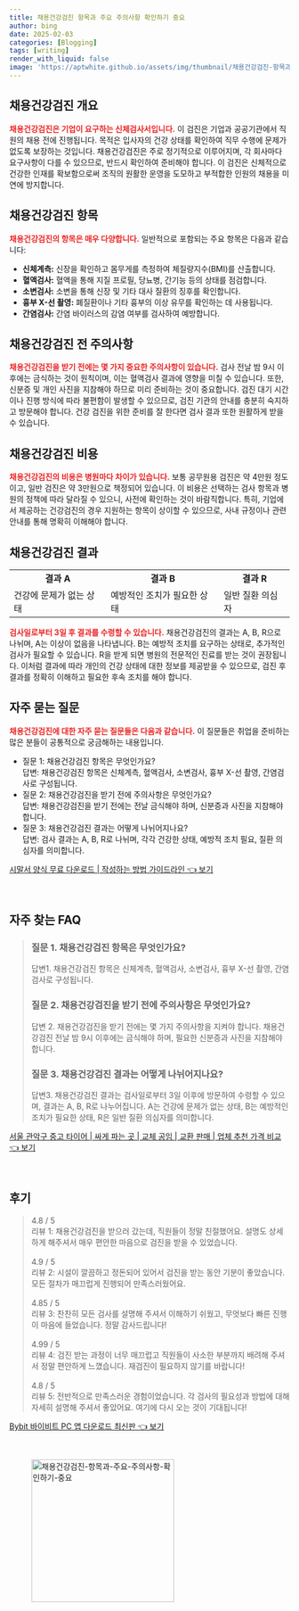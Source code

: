 ```yaml
---
title: 채용건강검진 항목과 주요 주의사항 확인하기 중요
author: bing
date: 2025-02-03
categories: [Blogging]
tags: [writing]
render_with_liquid: false
image: 'https://aptwhite.github.io/assets/img/thumbnail/채용건강검진-항목과-주요-주의사항-확인하기-중요.webp'
---
```



<h2 id='채용건강검진 개요'>채용건강검진 개요</h2>

<p><b><span style="color: #ee2323;">채용건강검진은 기업이 요구하는 신체검사서입니다.</span></b> 이 검진은 기업과 공공기관에서 직원의 채용 전에 진행됩니다. 목적은 입사자의 건강 상태를 확인하여 직무 수행에 문제가 없도록 보장하는 것입니다. 채용건강검진은 주로 정기적으로 이루어지며, 각 회사마다 요구사항이 다를 수 있으므로, 반드시 확인하여 준비해야 합니다. 이 검진은 신체적으로 건강한 인재를 확보함으로써 조직의 원활한 운영을 도모하고 부적합한 인원의 채용을 미연에 방지합니다.</p>

<h2 id='채용건강검진 항목'>채용건강검진 항목</h2>

<p><b><span style="color: #ee2323;">채용건강검진의 항목은 매우 다양합니다.</span></b> 일반적으로 포함되는 주요 항목은 다음과 같습니다:</p>

<ul>
    <li><b>신체계측:</b> 신장을 확인하고 몸무게를 측정하여 체질량지수(BMI)를 산출합니다.</li>
    <li><b>혈액검사:</b> 혈액을 통해 지질 프로필, 당뇨병, 간기능 등의 상태를 점검합니다.</li>
    <li><b>소변검사:</b> 소변을 통해 신장 및 기타 대사 질환의 징후를 확인합니다.</li>
    <li><b>흉부 X-선 촬영:</b> 폐질환이나 기타 흉부의 이상 유무를 확인하는 데 사용됩니다.</li>
    <li><b>간염검사:</b> 간염 바이러스의 감염 여부를 검사하여 예방합니다.</li>
</ul>

<h2 id='주의사항'>채용건강검진 전 주의사항</h2>

<p><b><span style="color: #ee2323;">채용건강검진을 받기 전에는 몇 가지 중요한 주의사항이 있습니다.</span></b> 검사 전날 밤 9시 이후에는 금식하는 것이 원칙이며, 이는 혈액검사 결과에 영향을 미칠 수 있습니다. 또한, 신분증 및 개인 사진을 지참해야 하므로 미리 준비하는 것이 중요합니다. 검진 대기 시간이나 진행 방식에 따라 불편함이 발생할 수 있으므로, 검진 기관의 안내를 충분히 숙지하고 방문해야 합니다. 건강 검진을 위한 준비를 잘 한다면 검사 결과 또한 원활하게 받을 수 있습니다.</p>

<h2 id='채용건강검진 비용'>채용건강검진 비용</h2>

<p><b><span style="color: #ee2323;">채용건강검진의 비용은 병원마다 차이가 있습니다.</span></b> 보통 공무원용 검진은 약 4만원 정도이고, 일반 검진은 약 3만원으로 책정되어 있습니다. 이 비용은 선택하는 검사 항목과 병원의 정책에 따라 달라질 수 있으니, 사전에 확인하는 것이 바람직합니다. 특히, 기업에서 제공하는 건강검진의 경우 지원하는 항목이 상이할 수 있으므로, 사내 규정이나 관련 안내를 통해 명확히 이해해야 합니다.</p>

<h2 id='채용건강검진 결과'>채용건강검진 결과</h2>

<table>
    <tr>
        <td style="text-align: center; height: 17px;"><b>결과 A</b></td>
        <td style="text-align: center; height: 17px;"><b>결과 B</b></td>
        <td style="text-align: center; height: 17px;"><b>결과 R</b></td>
    </tr>
    <tr>
        <td>건강에 문제가 없는 상태</td>
        <td>예방적인 조치가 필요한 상태</td>
        <td>일반 질환 의심자</td>
    </tr>
</table>

<p><b><span style="color: #ee2323;">검사일로부터 3일 후 결과를 수령할 수 있습니다.</span></b> 채용건강검진의 결과는 A, B, R으로 나뉘며, A는 이상이 없음을 나타냅니다. B는 예방적 조치를 요구하는 상태로, 추가적인 검사가 필요할 수 있습니다. R을 받게 되면 병원의 전문적인 진료를 받는 것이 권장됩니다. 이처럼 결과에 따라 개인의 건강 상태에 대한 정보를 제공받을 수 있으므로, 검진 후 결과를 정확히 이해하고 필요한 후속 조치를 해야 합니다.</p>

<h2 id='자주 묻는 질문'>자주 묻는 질문</h2>

<p><b><span style="color: #ee2323;">채용건강검진에 대한 자주 묻는 질문들은 다음과 같습니다.</span></b> 이 질문들은 취업을 준비하는 많은 분들이 공통적으로 궁금해하는 내용입니다.</p>

<ul>
    <li>질문 1: 채용건강검진 항목은 무엇인가요?<br/>답변: 채용건강검진 항목은 신체계측, 혈액검사, 소변검사, 흉부 X-선 촬영, 간염검사로 구성됩니다.</li>
    <li>질문 2: 채용건강검진을 받기 전에 주의사항은 무엇인가요?<br/>답변: 채용건강검진을 받기 전에는 전날 금식해야 하며, 신분증과 사진을 지참해야 합니다.</li>
    <li>질문 3: 채용건강검진 결과는 어떻게 나뉘어지나요?<br/>답변: 검사 결과는 A, B, R로 나뉘며, 각각 건강한 상태, 예방적 조치 필요, 질환 의심자를 의미합니다.</li>
</ul>


<p><a class="click-button" title="시말서 양식 무료 다운로드 | 작성하는 방법 가이드라인" href="https://aptwhite.github.io/posts/%EC%8B%9C%EB%A7%90%EC%84%9C-%EC%96%91%EC%8B%9D-%EB%AC%B4%EB%A3%8C-%EB%8B%A4%EC%9A%B4%EB%A1%9C%EB%93%9C-%EC%9E%91%EC%84%B1%ED%95%98%EB%8A%94-%EB%B0%A9%EB%B2%95-%EA%B0%80%EC%9D%B4%EB%93%9C%EB%9D%BC%EC%9D%B8/" rel="dofollow">시말서 양식 무료 다운로드 | 작성하는 방법 가이드라인 👈 보기</a></p><br>
<h2 id='자주_찾는_FAQ'>자주 찾는 FAQ</h2>
<div itemscope="" itemtype="https://schema.org/FAQPage"> 
<blockquote> 
<div itemscope="" itemprop="mainEntity" itemtype="https://schema.org/Question"> 
<h3 itemprop="name">질문 1. 채용건강검진 항목은 무엇인가요?</h3> 
<div itemscope="" itemprop="acceptedAnswer" itemtype="https://schema.org/Answer"> 
<span itemprop="text"> 
<p>답변1. 채용건강검진 항목은 신체계측, 혈액검사, 소변검사, 흉부 X-선 촬영, 간염검사로 구성됩니다.</p> 
</span> 
</div> 
</div> 

<div itemscope="" itemprop="mainEntity" itemtype="https://schema.org/Question"> 
<h3 itemprop="name">질문 2. 채용건강검진을 받기 전에 주의사항은 무엇인가요?</h3> 
<div itemscope="" itemprop="acceptedAnswer" itemtype="https://schema.org/Answer"> 
<span itemprop="text"> 
<p>답변 2. 채용건강검진을 받기 전에는 몇 가지 주의사항을 지켜야 합니다. 채용건강검진 전날 밤 9시 이후에는 금식해야 하며, 필요한 신분증과 사진을 지참해야 합니다.</p> 
</span> 
</div> 
</div> 

<div itemscope="" itemprop="mainEntity" itemtype="https://schema.org/Question"> 
<h3 itemprop="name">질문 3. 채용건강검진 결과는 어떻게 나뉘어지나요?</h3> 
<div itemscope="" itemprop="acceptedAnswer" itemtype="https://schema.org/Answer"> 
<span itemprop="text"> 
<p>답변3. 채용건강검진 결과는 검사일로부터 3일 이후에 방문하여 수령할 수 있으며, 결과는 A, B, R로 나누어집니다. A는 건강에 문제가 없는 상태, B는 예방적인 조치가 필요한 상태, R은 일반 질환 의심자를 의미합니다.</p> 
</span> 
</div> 
</div> 

</blockquote> 
</div>
<p><a class="click-button" title="서울 관악구 중고 타이어 | 싸게 파는 곳 | 교체 공임 | 교환 판매 | 업체 추천 가격 비교" href="https://aptwhite.github.io/posts/%EC%84%9C%EC%9A%B8-%EA%B4%80%EC%95%85%EA%B5%AC-%EC%A4%91%EA%B3%A0-%ED%83%80%EC%9D%B4%EC%96%B4-%EC%8B%B8%EA%B2%8C-%ED%8C%8C%EB%8A%94-%EA%B3%B3-%EA%B5%90%EC%B2%B4-%EA%B3%B5%EC%9E%84-%EA%B5%90%ED%99%98-%ED%8C%90%EB%A7%A4-%EC%97%85%EC%B2%B4-%EC%B6%94%EC%B2%9C-%EA%B0%80%EA%B2%A9-%EB%B9%84%EA%B5%90/" rel="dofollow">서울 관악구 중고 타이어 | 싸게 파는 곳 | 교체 공임 | 교환 판매 | 업체 추천 가격 비교 👈 보기</a></p><br>
<h2 id='후기'>후기</h2>
<div itemscope itemtype="https://schema.org/Product">
  <blockquote>
  <div itemprop="review" itemscope itemtype="https://schema.org/Review">
      <div itemprop="reviewRating" itemscope itemtype="https://schema.org/Rating"> <span itemprop="ratingValue">4.8</span> / <span itemprop="bestRating">5</span> </div>
      <span itemprop="reviewBody">리뷰 1: 채용건강검진을 받으러 갔는데, 직원들이 정말 친절했어요. 설명도 상세하게 해주셔서 매우 편안한 마음으로 검진을 받을 수 있었습니다.</span>
  </div>
  <br>
  <div itemprop="review" itemscope itemtype="https://schema.org/Review">
      <div itemprop="reviewRating" itemscope itemtype="https://schema.org/Rating"> <span itemprop="ratingValue">4.9</span> / <span itemprop="bestRating">5</span> </div>
      <span itemprop="reviewBody">리뷰 2: 시설이 깔끔하고 정돈되어 있어서 검진을 받는 동안 기분이 좋았습니다. 모든 절차가 매끄럽게 진행되어 만족스러웠어요.</span>
  </div>
  <br>
  <div itemprop="review" itemscope itemtype="https://schema.org/Review">
      <div itemprop="reviewRating" itemscope itemtype="https://schema.org/Rating"> <span itemprop="ratingValue">4.85</span> / <span itemprop="bestRating">5</span> </div>
      <span itemprop="reviewBody">리뷰 3: 찬찬히 모든 검사를 설명해 주셔서 이해하기 쉬웠고, 무엇보다 빠른 진행이 마음에 들었습니다. 정말 감사드립니다!</span>
  </div>
  <br>
  <div itemprop="review" itemscope itemtype="https://schema.org/Review">
      <div itemprop="reviewRating" itemscope itemtype="https://schema.org/Rating"> <span itemprop="ratingValue">4.99</span> / <span itemprop="bestRating">5</span> </div>
      <span itemprop="reviewBody">리뷰 4: 검진 받는 과정이 너무 매끄럽고 직원들이 사소한 부분까지 배려해 주셔서 정말 편안하게 느꼈습니다. 재검진이 필요하지 않기를 바랍니다!</span>
  </div>
  <br>
  <div itemprop="review" itemscope itemtype="https://schema.org/Review">
      <div itemprop="reviewRating" itemscope itemtype="https://schema.org/Rating"> <span itemprop="ratingValue">4.8</span> / <span itemprop="bestRating">5</span> </div>
      <span itemprop="reviewBody">리뷰 5: 전반적으로 만족스러운 경험이었습니다. 각 검사의 필요성과 방법에 대해 자세히 설명해 주셔서 좋았어요. 여기에 다시 오는 것이 기대됩니다!</span>
  </div>
  </blockquote>
</div>
<p><a class="click-button" title="Bybit 바이비트 PC 앱 다운로드 최신판" href="https://aptwhite.github.io/posts/Bybit-%EB%B0%94%EC%9D%B4%EB%B9%84%ED%8A%B8-PC-%EC%95%B1-%EB%8B%A4%EC%9A%B4%EB%A1%9C%EB%93%9C-%EC%B5%9C%EC%8B%A0%ED%8C%90/" rel="dofollow">Bybit 바이비트 PC 앱 다운로드 최신판 👈 보기</a></p><br>
<figure class="image"><img src="https://aptwhite.github.io/assets/img/thumbnail/채용건강검진-항목과-주요-주의사항-확인하기-중요.webp" alt="채용건강검진-항목과-주요-주의사항-확인하기-중요" width="256" height="256"></figure>